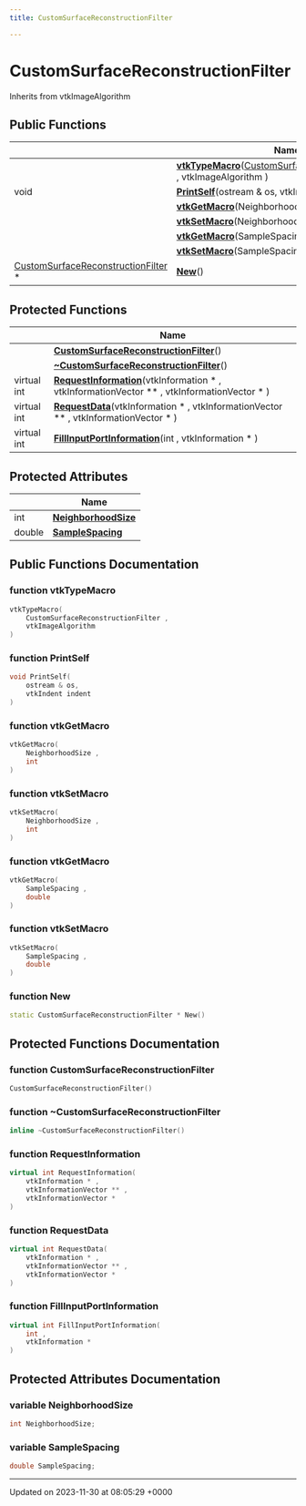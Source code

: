 ```yaml
---
title: CustomSurfaceReconstructionFilter

---
```


# CustomSurfaceReconstructionFilter





Inherits from vtkImageAlgorithm

## Public Functions

|                | Name           |
| -------------- | -------------- |
| | **[vtkTypeMacro](../Classes/classCustomSurfaceReconstructionFilter.md#function-vtktypemacro)**([CustomSurfaceReconstructionFilter](../Classes/classCustomSurfaceReconstructionFilter.md) , vtkImageAlgorithm ) |
| void | **[PrintSelf](../Classes/classCustomSurfaceReconstructionFilter.md#function-printself)**(ostream & os, vtkIndent indent) |
| | **[vtkGetMacro](../Classes/classCustomSurfaceReconstructionFilter.md#function-vtkgetmacro)**(NeighborhoodSize , int ) |
| | **[vtkSetMacro](../Classes/classCustomSurfaceReconstructionFilter.md#function-vtksetmacro)**(NeighborhoodSize , int ) |
| | **[vtkGetMacro](../Classes/classCustomSurfaceReconstructionFilter.md#function-vtkgetmacro)**(SampleSpacing , double ) |
| | **[vtkSetMacro](../Classes/classCustomSurfaceReconstructionFilter.md#function-vtksetmacro)**(SampleSpacing , double ) |
| [CustomSurfaceReconstructionFilter](../Classes/classCustomSurfaceReconstructionFilter.md) * | **[New](../Classes/classCustomSurfaceReconstructionFilter.md#function-new)**() |

## Protected Functions

|                | Name           |
| -------------- | -------------- |
| | **[CustomSurfaceReconstructionFilter](../Classes/classCustomSurfaceReconstructionFilter.md#function-customsurfacereconstructionfilter)**() |
| | **[~CustomSurfaceReconstructionFilter](../Classes/classCustomSurfaceReconstructionFilter.md#function-~customsurfacereconstructionfilter)**() |
| virtual int | **[RequestInformation](../Classes/classCustomSurfaceReconstructionFilter.md#function-requestinformation)**(vtkInformation * , vtkInformationVector ** , vtkInformationVector * ) |
| virtual int | **[RequestData](../Classes/classCustomSurfaceReconstructionFilter.md#function-requestdata)**(vtkInformation * , vtkInformationVector ** , vtkInformationVector * ) |
| virtual int | **[FillInputPortInformation](../Classes/classCustomSurfaceReconstructionFilter.md#function-fillinputportinformation)**(int , vtkInformation * ) |

## Protected Attributes

|                | Name           |
| -------------- | -------------- |
| int | **[NeighborhoodSize](../Classes/classCustomSurfaceReconstructionFilter.md#variable-neighborhoodsize)**  |
| double | **[SampleSpacing](../Classes/classCustomSurfaceReconstructionFilter.md#variable-samplespacing)**  |

## Public Functions Documentation

### function vtkTypeMacro

```cpp
vtkTypeMacro(
    CustomSurfaceReconstructionFilter ,
    vtkImageAlgorithm 
)
```


### function PrintSelf

```cpp
void PrintSelf(
    ostream & os,
    vtkIndent indent
)
```


### function vtkGetMacro

```cpp
vtkGetMacro(
    NeighborhoodSize ,
    int 
)
```


### function vtkSetMacro

```cpp
vtkSetMacro(
    NeighborhoodSize ,
    int 
)
```


### function vtkGetMacro

```cpp
vtkGetMacro(
    SampleSpacing ,
    double 
)
```


### function vtkSetMacro

```cpp
vtkSetMacro(
    SampleSpacing ,
    double 
)
```


### function New

```cpp
static CustomSurfaceReconstructionFilter * New()
```


## Protected Functions Documentation

### function CustomSurfaceReconstructionFilter

```cpp
CustomSurfaceReconstructionFilter()
```


### function ~CustomSurfaceReconstructionFilter

```cpp
inline ~CustomSurfaceReconstructionFilter()
```


### function RequestInformation

```cpp
virtual int RequestInformation(
    vtkInformation * ,
    vtkInformationVector ** ,
    vtkInformationVector * 
)
```


### function RequestData

```cpp
virtual int RequestData(
    vtkInformation * ,
    vtkInformationVector ** ,
    vtkInformationVector * 
)
```


### function FillInputPortInformation

```cpp
virtual int FillInputPortInformation(
    int ,
    vtkInformation * 
)
```


## Protected Attributes Documentation

### variable NeighborhoodSize

```cpp
int NeighborhoodSize;
```


### variable SampleSpacing

```cpp
double SampleSpacing;
```


-------------------------------

Updated on 2023-11-30 at 08:05:29 +0000
